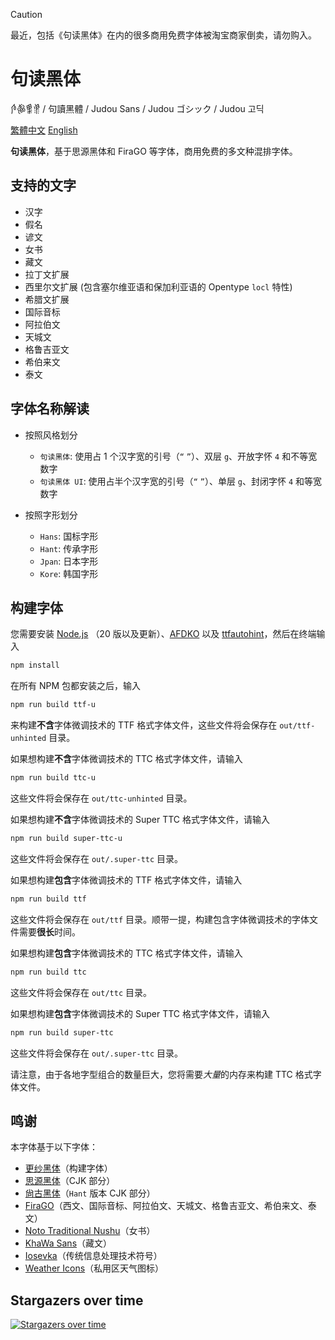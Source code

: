 > [!CAUTION]
> 最近，包括《句读黑体》在内的很多商用免费字体被淘宝商家倒卖，请勿购入。

# 句读黑体
𛆘𛋧𛋚𛋒 / 句讀黑體 / Judou Sans / Judou ゴシック / Judou 고딕

[繁體中文](./README.zh-hant.md)
[English](./README.en.md)

**句读黑体**，基于思源黑体和 FiraGO 等字体，商用免费的多文种混排字体。

## 支持的文字

- 汉字
- 假名
- 谚文
- 女书
- 藏文
- 拉丁文扩展
- 西里尔文扩展 (包含塞尔维亚语和保加利亚语的 Opentype `locl` 特性)
- 希腊文扩展
- 国际音标
- 阿拉伯文
- 天城文
- 格鲁吉亚文
- 希伯来文
- 泰文

## 字体名称解读

- 按照风格划分
  - `句读黑体`: 使用占 1 个汉字宽的引号（`“` `”`）、双层 `g`、开放字怀 `4` 和不等宽数字
  - `句读黑体 UI`: 使用占半个汉字宽的引号（`“` `”`）、单层 `g`、封闭字怀 `4` 和等宽数字
  
- 按照字形划分
  - `Hans`: 国标字形
  - `Hant`: 传承字形
  - `Jpan`: 日本字形
  - `Kore`: 韩国字形

## 构建字体

您需要安装 [Node.js](https://nodejs.org/) （20 版以及更新）、[AFDKO](http://www.adobe.com/devnet/opentype/afdko.html) 以及 [ttfautohint](https://www.freetype.org/ttfautohint)，然后在终端输入

```bash
npm install
```

在所有 NPM 包都安装之后，输入

```bash
npm run build ttf-u
```

来构建**不含**字体微调技术的 TTF 格式字体文件，这些文件将会保存在 `out/ttf-unhinted` 目录。

如果想构建**不含**字体微调技术的 TTC 格式字体文件，请输入

```bash
npm run build ttc-u
```

这些文件将会保存在 `out/ttc-unhinted` 目录。

如果想构建**不含**字体微调技术的 Super TTC 格式字体文件，请输入

```bash
npm run build super-ttc-u
```

这些文件将会保存在 `out/.super-ttc` 目录。

如果想构建**包含**字体微调技术的 TTF 格式字体文件，请输入

```bash
npm run build ttf
```

这些文件将会保存在 `out/ttf` 目录。顺带一提，构建包含字体微调技术的字体文件需要**很长**时间。

如果想构建**包含**字体微调技术的 TTC 格式字体文件，请输入

```bash
npm run build ttc
```

这些文件将会保存在 `out/ttc` 目录。

如果想构建**包含**字体微调技术的 Super TTC 格式字体文件，请输入

```bash
npm run build super-ttc
```

这些文件将会保存在 `out/.super-ttc` 目录。

请注意，由于各地字型组合的数量巨大，您将需要*大量*的内存来构建 TTC 格式字体文件。

## 鸣谢

本字体基于以下字体：

- [更纱黑体](https://github.com/be5invis/Sarasa-Gothic)（构建字体）
- [思源黑体](https://github.com/adobe-fonts/source-han-sans)（CJK 部分）
- [尙古黑体](https://github.com/GuiWonder/SourceHanToClassic)（`Hant` 版本 CJK 部分）
- [FiraGO](https://github.com/bBoxType/FiraGO)（西文、国际音标、阿拉伯文、天城文、格鲁吉亚文、希伯来文、泰文）
- [Noto Traditional Nushu](https://github.com/notofonts/nushu)（女书）
- [KhaWa Sans](https://github.com/Keedizhang/UmeSansBeta)（藏文）
- [Iosevka](https://github.com/be5invis/Iosevka)（传统信息处理技术符号）
- [Weather Icons](https://github.com/erikflowers/weather-icons)（私用区天气图标）

## Stargazers over time
[![Stargazers over time](https://starchart.cc/JudouEco/JudouSans.svg?variant=adaptive)](https://starchart.cc/JudouEco/JudouSans)
